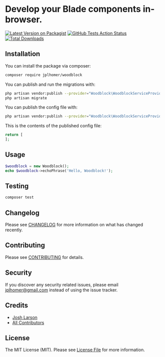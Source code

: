 # Develop your Blade components in-browser.

[![Latest Version on Packagist](https://img.shields.io/packagist/v/jplhomer/woodblock.svg?style=flat-square)](https://packagist.org/packages/jplhomer/woodblock)
[![GitHub Tests Action Status](https://img.shields.io/github/workflow/status/jplhomer/woodblock/run-tests?label=tests)](https://github.com/jplhomer/woodblock/actions?query=workflow%3Arun-tests+branch%3Amaster)
[![Total Downloads](https://img.shields.io/packagist/dt/jplhomer/woodblock.svg?style=flat-square)](https://packagist.org/packages/jplhomer/woodblock)


## Installation

You can install the package via composer:

```bash
composer require jplhomer/woodblock
```

You can publish and run the migrations with:

```bash
php artisan vendor:publish --provider="Woodblock\WoodblockServiceProvider" --tag="migrations"
php artisan migrate
```

You can publish the config file with:
```bash
php artisan vendor:publish --provider="Woodblock\WoodblockServiceProvider" --tag="config"
```

This is the contents of the published config file:

```php
return [
];
```

## Usage

``` php
$woodblock = new Woodblock();
echo $woodblock->echoPhrase('Hello, Woodblock!');
```

## Testing

``` bash
composer test
```

## Changelog

Please see [CHANGELOG](CHANGELOG.md) for more information on what has changed recently.

## Contributing

Please see [CONTRIBUTING](CONTRIBUTING.md) for details.

## Security

If you discover any security related issues, please email jplhomer@gmail.com instead of using the issue tracker.

## Credits

- [Josh Larson](https://github.com/jplhomer)
- [All Contributors](../../contributors)

## License

The MIT License (MIT). Please see [License File](LICENSE.md) for more information.
